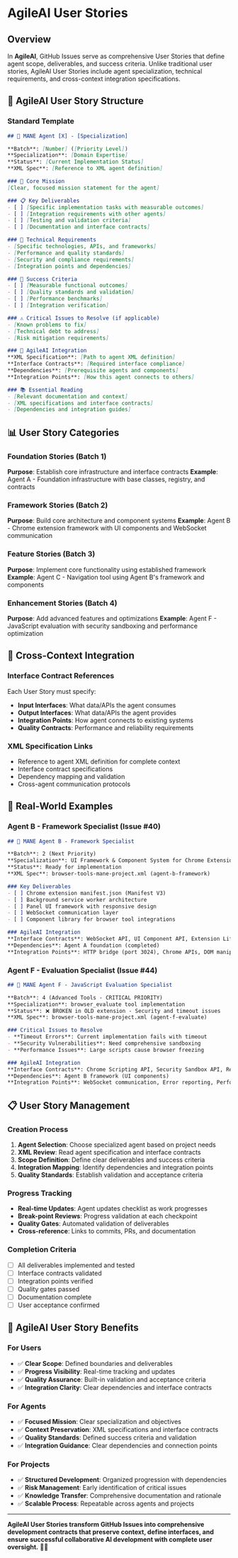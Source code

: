 # AgileAI User Stories

## Overview

In **AgileAI**, GitHub Issues serve as comprehensive User Stories that define agent scope, deliverables, and success criteria. Unlike traditional user stories, AgileAI User Stories include agent specialization, technical requirements, and cross-context integration specifications.

## 🎯 **AgileAI User Story Structure**

### **Standard Template**
```markdown
## 🎯 MANE Agent [X] - [Specialization]

**Batch**: [Number] ([Priority Level])
**Specialization**: [Domain Expertise]
**Status**: [Current Implementation Status]
**XML Spec**: [Reference to XML agent definition]

### 🎯 Core Mission
[Clear, focused mission statement for the agent]

### 📋 Key Deliverables
- [ ] [Specific implementation tasks with measurable outcomes]
- [ ] [Integration requirements with other agents]
- [ ] [Testing and validation criteria]
- [ ] [Documentation and interface contracts]

### 🔧 Technical Requirements
- [Specific technologies, APIs, and frameworks]
- [Performance and quality standards]
- [Security and compliance requirements]
- [Integration points and dependencies]

### 🚀 Success Criteria
- [ ] [Measurable functional outcomes]
- [ ] [Quality standards and validation]
- [ ] [Performance benchmarks]
- [ ] [Integration verification]

### ⚠️ Critical Issues to Resolve (if applicable)
- [Known problems to fix]
- [Technical debt to address]
- [Risk mitigation requirements]

### 🦁 AgileAI Integration
**XML Specification**: [Path to agent XML definition]
**Interface Contracts**: [Required interface compliance]
**Dependencies**: [Prerequisite agents and components]
**Integration Points**: [How this agent connects to others]

### 📚 Essential Reading
- [Relevant documentation and context]
- [XML specifications and interface contracts]
- [Dependencies and integration guides]
```

## 📊 **User Story Categories**

### **Foundation Stories** (Batch 1)
**Purpose**: Establish core infrastructure and interface contracts
**Example**: Agent A - Foundation infrastructure with base classes, registry, and contracts

### **Framework Stories** (Batch 2)
**Purpose**: Build core architecture and component systems
**Example**: Agent B - Chrome extension framework with UI components and WebSocket communication

### **Feature Stories** (Batch 3)
**Purpose**: Implement core functionality using established framework
**Example**: Agent C - Navigation tool using Agent B's framework and components

### **Enhancement Stories** (Batch 4)
**Purpose**: Add advanced features and optimizations
**Example**: Agent F - JavaScript evaluation with security sandboxing and performance optimization

## 🔗 **Cross-Context Integration**

### **Interface Contract References**
Each User Story must specify:
- **Input Interfaces**: What data/APIs the agent consumes
- **Output Interfaces**: What data/APIs the agent provides
- **Integration Points**: How agent connects to existing systems
- **Quality Contracts**: Performance and reliability requirements

### **XML Specification Links**
- Reference to agent XML definition for complete context
- Interface contract specifications
- Dependency mapping and validation
- Cross-agent communication protocols

## 🎯 **Real-World Examples**

### **Agent B - Framework Specialist** (Issue #40)
```markdown
## 🎨 MANE Agent B - Framework Specialist

**Batch**: 2 (Next Priority)
**Specialization**: UI Framework & Component System for Chrome Extension
**Status**: Ready for implementation
**XML Spec**: browser-tools-mane-project.xml (agent-b-framework)

### Key Deliverables
- [ ] Chrome extension manifest.json (Manifest V3)
- [ ] Background service worker architecture
- [ ] Panel UI framework with responsive design
- [ ] WebSocket communication layer
- [ ] Component library for browser tool integrations

### AgileAI Integration
**Interface Contracts**: WebSocket API, UI Component API, Extension Lifecycle API
**Dependencies**: Agent A foundation (completed)
**Integration Points**: HTTP bridge (port 3024), Chrome APIs, DOM manipulation
```

### **Agent F - Evaluation Specialist** (Issue #44)
```markdown
## 🧪 MANE Agent F - JavaScript Evaluation Specialist

**Batch**: 4 (Advanced Tools - CRITICAL PRIORITY)
**Specialization**: browser_evaluate tool implementation
**Status**: ❌ BROKEN in OLD extension - Security and timeout issues
**XML Spec**: browser-tools-mane-project.xml (agent-f-evaluate)

### Critical Issues to Resolve
- **Timeout Errors**: Current implementation fails with timeout
- **Security Vulnerabilities**: Need comprehensive sandboxing
- **Performance Issues**: Large scripts cause browser freezing

### AgileAI Integration
**Interface Contracts**: Chrome Scripting API, Security Sandbox API, Result Serialization API
**Dependencies**: Agent B framework (UI components)
**Integration Points**: WebSocket communication, Error reporting, Performance monitoring
```

## 📋 **User Story Management**

### **Creation Process**
1. **Agent Selection**: Choose specialized agent based on project needs
2. **XML Review**: Read agent specification and interface contracts
3. **Scope Definition**: Define clear deliverables and success criteria
4. **Integration Mapping**: Identify dependencies and integration points
5. **Quality Standards**: Establish validation and acceptance criteria

### **Progress Tracking**
- **Real-time Updates**: Agent updates checklist as work progresses
- **Break-point Reviews**: Progress validation at each checkpoint
- **Quality Gates**: Automated validation of deliverables
- **Cross-reference**: Links to commits, PRs, and documentation

### **Completion Criteria**
- [ ] All deliverables implemented and tested
- [ ] Interface contracts validated
- [ ] Integration points verified
- [ ] Quality gates passed
- [ ] Documentation complete
- [ ] User acceptance confirmed

## 🎯 **AgileAI User Story Benefits**

### **For Users**
- ✅ **Clear Scope**: Defined boundaries and deliverables
- ✅ **Progress Visibility**: Real-time tracking and updates
- ✅ **Quality Assurance**: Built-in validation and acceptance criteria
- ✅ **Integration Clarity**: Clear dependencies and interface contracts

### **For Agents**
- ✅ **Focused Mission**: Clear specialization and objectives
- ✅ **Context Preservation**: XML specifications and interface contracts
- ✅ **Quality Standards**: Defined success criteria and validation
- ✅ **Integration Guidance**: Clear dependencies and connection points

### **For Projects**
- ✅ **Structured Development**: Organized progression with dependencies
- ✅ **Risk Management**: Early identification of critical issues
- ✅ **Knowledge Transfer**: Comprehensive documentation and rationale
- ✅ **Scalable Process**: Repeatable across agents and projects

---

**AgileAI User Stories transform GitHub Issues into comprehensive development contracts that preserve context, define interfaces, and ensure successful collaborative AI development with complete user oversight.** 🚀✨